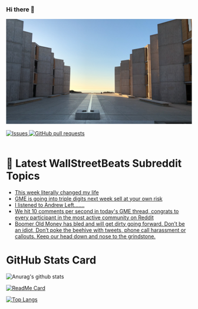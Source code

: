 ### Hi there 👋


[![GitHub Banner](./assets/img.jpg)](https://avangarde2225.github.io/portfolio/)

 
  
 
   <a href="https://github.com/Avangarde2225/github-readme-stats/issues">
      <img alt="Issues" src="https://img.shields.io/github/issues/Avangarde2225/github-readme-stats?color=0088ff" />
    </a>
   <a href="https://github.com/Avangarde2225/github-readme-stats/pulls">
      <img alt="GitHub pull requests" src="https://img.shields.io/github/issues-pr/Avangarde2225/github-readme-stats?color=0088ff" />
   </a>
    <br />
    <br />

  </p>

 # 📩 Latest WallStreetBeats Subreddit Topics
 <!-- BLOG-POST-LIST:START -->
- [This week literally changed my life](https://www.reddit.com/r/wallstreetbets/comments/l34dis/this_week_literally_changed_my_life/)
- [GME is going into triple digits next week sell at your own risk](https://www.reddit.com/r/wallstreetbets/comments/l31zkn/gme_is_going_into_triple_digits_next_week_sell_at/)
- [I listened to Andrew Left.......](https://www.reddit.com/r/wallstreetbets/comments/l31llr/i_listened_to_andrew_left/)
- [We hit 10 comments per second in today's GME thread, congrats to every participant in the most active community on Reddit](https://www.reddit.com/r/wallstreetbets/comments/l31iaf/we_hit_10_comments_per_second_in_todays_gme/)
- [Boomer Old Money has bled and will get dirty going forward. Don’t be an idiot, Don’t poke the beehive with tweets, phone call harassment or callouts. Keep our head down and nose to the grindstone.](https://www.reddit.com/r/wallstreetbets/comments/l30tps/boomer_old_money_has_bled_and_will_get_dirty/)
<!-- BLOG-POST-LIST:END -->



# GitHub Stats Card


![Anurag's github stats](https://github-readme-stats.vercel.app/api?username=Avangarde2225&bg_color=30,e96443,904e95&title_color=fff&text_color=fff)



[![ReadMe Card](https://github-readme-stats.vercel.app/api/pin/?username=Avangarde2225&repo=github-readme-stats&show_owner=true)](https://github.com/Avangarde2225/github-readme-stats)


[![Top Langs](https://github-readme-stats.vercel.app/api/top-langs/?username=Avangarde2225)](https://github.com/Avangarde2225/github-readme-stats)









